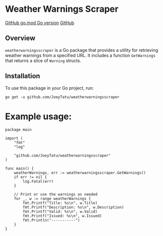 # Weather Warnings Scraper

[GitHub go.mod Go version](https://github/JoeyTatu/weatherwarningsscraper/go.mod)
[GitHub](https://github/JoeyTatu/weatherwarningsscraper/LICENCE)

## Overview

`weatherwarningsscraper` is a Go package that provides a utility for retrieving weather warnings from a specified URL. It includes a function `GetWarnings` that returns a slice of `Warning` structs.

## Installation

To use this package in your Go project, run:

```go get -u github.com/JoeyTatu/weatherwarningsscraper```

# Example usage:
```
package main

import (
	"fmt"
	"log"

	"github.com/JoeyTatu/weatherwarningsscraper"
)

func main() {
	weatherWarnings, err := weatherwarningsscraper.GetWarnings()
	if err != nil {
		log.Fatal(err)
	}

	// Print or use the warnings as needed
	for _, w := range weatherWarnings {
		fmt.Printf("Title: %s\n", w.Title)
		fmt.Printf("Description: %s\n", w.Description)
		fmt.Printf("Valid: %s\n", w.Valid)
		fmt.Printf("Issued: %s\n", w.Issued)
		fmt.Println("-----------")
	}
}
```
